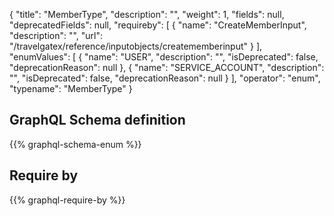 {
  "title": "MemberType",
  "description": "",
  "weight": 1,
  "fields": null,
  "deprecatedFields": null,
  "requireby": [
    {
      "name": "CreateMemberInput",
      "description": "",
      "url": "/travelgatex/reference/inputobjects/creatememberinput"
    }
  ],
  "enumValues": [
    {
      "name": "USER",
      "description": "",
      "isDeprecated": false,
      "deprecationReason": null
    },
    {
      "name": "SERVICE_ACCOUNT",
      "description": "",
      "isDeprecated": false,
      "deprecationReason": null
    }
  ],
  "operator": "enum",
  "typename": "MemberType"
}
## GraphQL Schema definition

{{% graphql-schema-enum %}}

## Require by

{{% graphql-require-by %}}
